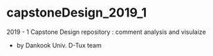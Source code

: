 # capstoneDesign_2019_1
2019 - 1 Capstone Design repository : comment analysis and visulaize

* by Dankook Univ. D-Tux team
